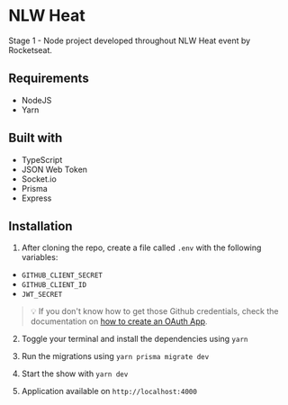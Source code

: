 # NLW Heat

Stage 1 - Node project developed throughout NLW Heat event by Rocketseat.

## Requirements

* NodeJS
* Yarn

## Built with

* TypeScript
* JSON Web Token
* Socket.io
* Prisma
* Express

## Installation

1. After cloning the repo, create a file called `.env` with the following variables:
* `GITHUB_CLIENT_SECRET`
* `GITHUB_CLIENT_ID`
* `JWT_SECRET`

> 💡 If you don't know how to get those Github credentials, check the documentation on [how to create an OAuth App](https://docs.github.com/en/developers/apps/building-oauth-apps/creating-an-oauth-app).

2. Toggle your terminal and install the dependencies using `yarn`

3. Run the migrations using `yarn prisma migrate dev`

4. Start the show with `yarn dev`

5. Application available on `http://localhost:4000`
